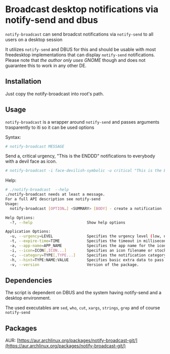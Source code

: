 # Broadcast desktop notifications via notify-send and dbus

`notify-broadcast` can send broadcst notifications via `notify-send` to all 
users on a desktop session

It utilizes `notify-send` and DBUS for this and should be usable with most 
freedesktop implementations that can display `notify-send` notifications.
Please note that _the author only uses GNOME_ though and does not guarantee
this to work in any other DE.

## Installation

Just copy the notify-broadcast into root's path.

## Usage

`notify-broadcast` is a wrapper around `notify-send` and passes arguments 
trasparently to iti so it can be used  options

Syntax:
```bash
# notify-broadcast MESSAGE
```

Send a, critical urgency, "This is the ENDDD" notifications to everybody with a
devil face as icon.
```bash
# notify-broadcast -i face-devilish-symbolic -u critical "This is the ENDDD"
```

Help:
```bash
# ./notify-broadcast  --help
./notify-broadcast needs at least a message.
For a full API description see notify-send
Usage:
  notify-broadcast [OPTION…] <SUMMARY> [BODY] - create a notification

Help Options:
  -?, --help                        Show help options

Application Options:
  -u, --urgency=LEVEL               Specifies the urgency level (low, normal, critical).
  -t, --expire-time=TIME            Specifies the timeout in milliseconds at which to expire the notification.
  -a, --app-name=APP_NAME           Specifies the app name for the icon
  -i, --icon=ICON[,ICON...]         Specifies an icon filename or stock icon to display.
  -c, --category=TYPE[,TYPE...]     Specifies the notification category.
  -h, --hint=TYPE:NAME:VALUE        Specifies basic extra data to pass. Valid types are int, double, string and byte.
  -v, --version                     Version of the package.


```

## Dependencies

The script is dependent on DBUS and the system having notify-send and a desktop
environment.

The used executables are `sed`, `who`, `cut`, `xargs`, `strings`, `grep` and of
course `notify-send`

## Packages

AUR: [https://aur.archlinux.org/packages/notify-broadcast-git/](https://aur.archlinux.org/packages/notify-broadcast-git/)

